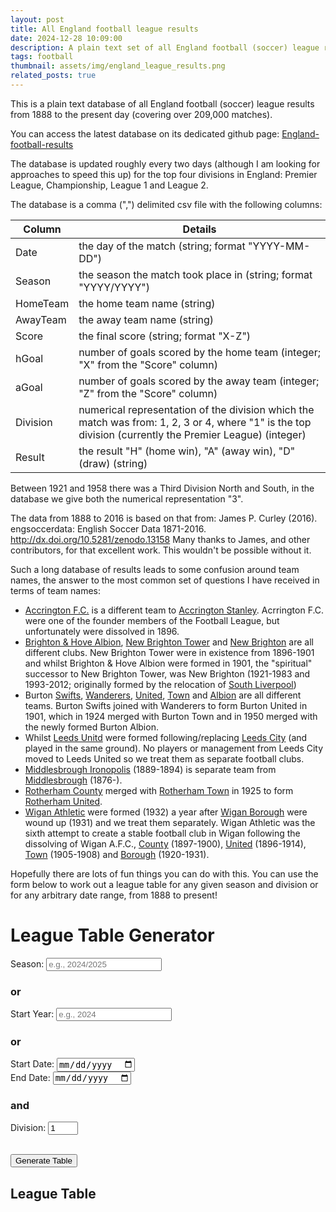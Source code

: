 ```yaml
---
layout: post
title: All England football league results
date: 2024-12-28 10:09:00
description: A plain text set of all England football (soccer) league results from 1888 to present.
tags: football
thumbnail: assets/img/england_league_results.png
related_posts: true
---
```


This is a plain text database of all England football (soccer) league results from 1888 to the present day (covering over 209,000 matches).

You can access the latest database on its dedicated github page:  [England-football-results](https://github.com/seanelvidge/England-football-results/tree/main)

The database is updated roughly every two days (although I am looking for approaches to speed this up) for the top four divisions in England: Premier League, Championship, League 1 and League 2.

The database is a comma (",") delimited csv file with the following columns:

| Column | Details |
| ------ | ------- |
| Date | the day of the match (string; format "YYYY-MM-DD") |
| Season | the season the match took place in (string; format "YYYY/YYYY") |
| HomeTeam | the home team name (string) |
| AwayTeam | the away team name (string) |
| Score | the final score (string; format "X-Z") |
| hGoal | number of goals scored by the home team (integer; "X" from the "Score" column) |
| aGoal | number of goals scored by the away team (integer; "Z" from the "Score" column) |
| Division | numerical representation of the division which the match was from: 1, 2, 3 or 4, where "1" is the top division (currently the Premier League) (integer) |
| Result | the result "H" (home win), "A" (away win), "D" (draw) (string) |


Between 1921 and 1958 there was a Third Division North and South, in the database we give both the numerical representation "3". 

The data from 1888 to 2016 is based on that from:
James P. Curley (2016). engsoccerdata: English Soccer Data 1871-2016. http://dx.doi.org/10.5281/zenodo.13158
Many thanks to James, and other contributors, for that excellent work. This wouldn't be possible without it.

Such a long database of results leads to some confusion around team names, the answer to the most common set of questions I have received in terms of team names:

* [Accrington F.C.](https://en.wikipedia.org/wiki/Accrington_F.C.) is a different team to [Accrington Stanley](https://en.wikipedia.org/wiki/Accrington_Stanley_F.C.). Acrrington F.C. were one of the founder members of the Football League, but unfortunately were dissolved in 1896.
* [Brighton & Hove Albion](https://en.wikipedia.org/wiki/Brighton_%26_Hove_Albion_F.C.), [New Brighton Tower](https://en.wikipedia.org/wiki/New_Brighton_Tower_F.C.) and [New Brighton](https://en.wikipedia.org/wiki/New_Brighton_A.F.C.) are all different clubs. New Brighton Tower were in existence from 1896-1901 and whilst Brighton & Hove Albion were formed in 1901, the "spiritual" successor to New Brighton Tower, was New Brighton (1921-1983 and 1993-2012; originally formed by the relocation of [South Liverpool](https://en.wikipedia.org/wiki/South_Liverpool_F.C._(1890s)))
* Burton [Swifts](https://en.wikipedia.org/wiki/Burton_Swifts_F.C.), [Wanderers](https://en.wikipedia.org/wiki/Burton_Wanderers_F.C.), [United](https://en.wikipedia.org/wiki/Burton_United_F.C.), [Town](https://en.wikipedia.org/wiki/Burton_Town_F.C.) and [Albion](https://en.wikipedia.org/wiki/Burton_Albion_F.C.) are all different teams. Burton Swifts joined with Wanderers to form Burton United in 1901, which in 1924 merged with Burton Town and in 1950 merged with the newly formed Burton Albion.
* Whilst [Leeds Unitd](https://en.wikipedia.org/wiki/Leeds_United_F.C.) were formed following/replacing [Leeds City](https://en.wikipedia.org/wiki/Leeds_City_F.C.) (and played in the same ground). No players or management from Leeds City moved to Leeds United so we treat them as separate football clubs.
* [Middlesbrough Ironopolis](https://en.wikipedia.org/wiki/Middlesbrough_Ironopolis_F.C.) (1889-1894) is separate team from [Middlesbrough](https://en.wikipedia.org/wiki/Middlesbrough_F.C.) (1876-).
* [Rotherham County](https://en.wikipedia.org/wiki/Rotherham_County_F.C.) merged with [Rotherham Town](https://en.wikipedia.org/wiki/Rotherham_Town_F.C._(1899)) in 1925 to form [Rotherham United](https://en.wikipedia.org/wiki/Rotherham_United_F.C.).
* [Wigan Athletic](https://en.wikipedia.org/wiki/Wigan_Athletic_F.C.) were formed (1932) a year after [Wigan Borough](https://en.wikipedia.org/wiki/Wigan_Borough_F.C.) were wound up (1931) and we treat them separately. Wigan Athletic was the sixth attempt to create a stable football club in Wigan following the dissolving of Wigan A.F.C., [County](https://en.wikipedia.org/wiki/Wigan_County_F.C.) (1897-1900), [United](https://en.wikipedia.org/wiki/Wigan_United_A.F.C.) (1896-1914), [Town](https://en.wikipedia.org/wiki/Wigan_Town_A.F.C.) (1905-1908) and [Borough](https://en.wikipedia.org/wiki/Wigan_Borough_F.C.) (1920-1931).

Hopefully there are lots of fun things you can do with this. You can use the form below to work out a league table for any given season and division or for any arbitrary date range, from 1888 to present!

<html lang="en">
<!-- Papa Parse for CSV reading -->
<script src="https://cdnjs.cloudflare.com/ajax/libs/PapaParse/5.4.1/papaparse.min.js"></script>
<!-- (Remove the inline DataTables script here; we’ll load it dynamically) -->

<h1>League Table Generator</h1>
<form id="leagueForm">
  <label for="season">Season:</label>
  <input type="text" id="season" placeholder="e.g., 2024/2025"><br>
  
  <h3>or</h3>
  <label for="start_year">Start Year:</label>
  <input type="number" id="start_year" placeholder="e.g., 2024" min="1888"><br>
  
  <h3>or</h3>
  <label for="startDate">Start Date:</label>
  <input type="date" id="startDate" min="1888-09-08"><br>
  <label for="endDate">End Date:</label>
  <input type="date" id="endDate" min="1888-09-08"><br>
  
  <h3>and</h3>
  <label for="division">Division:</label>
  <input type="number" id="division" value="1" min="1" max="4" step="1"><br><br>
  
  <!-- Clicking this will eventually call handleSubmit(), after DataTables is loaded -->
  <button type="button">Generate Table</button>
</form>

<h2>League Table</h2>
<table id="leagueTable" class="display"></table>

<script>
// Core logic for generating the table
function handleSubmit() {
  if (!window.matchData || !Array.isArray(window.matchData)) {
    alert("Match data is not loaded. Please wait for the data to load or reload the page.");
    console.error("Match data is undefined or invalid.");
    return;
  }
  const season = document.getElementById("season").value.trim();
  const startYear = document.getElementById("start_year").value.trim();
  const startDate = document.getElementById("startDate").value.trim();
  const endDate = document.getElementById("endDate").value.trim();
  
  // Only one of the three sets (season, startYear, dateRange) should be used
  if ([season, startYear, startDate && endDate].filter(Boolean).length > 1) {
    alert("Please fill only one of Season, Start Year, or Start/End Date.");
    return;
  }

  const division = document.getElementById("division").value;
  const filters = {
    season: season || null,
    startYear: startYear ? parseInt(startYear, 10) : null,
    dateRange: startDate && endDate ? [new Date(startDate), new Date(endDate)] : null,
    division: division ? parseInt(division, 10) : null,
  };
  
  generateLeagueTable(window.matchData, filters);
}

function generateLeagueTable(matchData, filters) {
  let filteredData = matchData;
  
  if (filters.division !== null) {
    filteredData = filteredData.filter(match => match.Division === filters.division);
  }
  if (filters.season) {
    filteredData = filteredData.filter(match => match.Season === filters.season);
  }
  if (filters.startYear) {
    const seasonString = `${filters.startYear}/${filters.startYear + 1}`;
    filteredData = filteredData.filter(match => match.Season === seasonString);
  }
  if (filters.dateRange) {
    const [start, end] = filters.dateRange;
    filteredData = filteredData.filter(match => {
      const matchDate = new Date(match.Date);
      return matchDate >= start && matchDate <= end;
    });
  }

  const tableData = {};
  for (const match of filteredData) {
    const { HomeTeam, AwayTeam, hGoal, aGoal } = match;

    if (!tableData[HomeTeam]) {
      tableData[HomeTeam] = { Played: 0, Won: 0, Drawn: 0, Lost: 0, GF: 0, GA: 0, GD: 0, Points: 0 };
    }
    if (!tableData[AwayTeam]) {
      tableData[AwayTeam] = { Played: 0, Won: 0, Drawn: 0, Lost: 0, GF: 0, GA: 0, GD: 0, Points: 0 };
    }

    tableData[HomeTeam].Played++;
    tableData[AwayTeam].Played++;
    tableData[HomeTeam].GF += hGoal;
    tableData[AwayTeam].GF += aGoal;
    tableData[HomeTeam].GA += aGoal;
    tableData[AwayTeam].GA += hGoal;

    if (hGoal > aGoal) {
      tableData[HomeTeam].Won++;
      tableData[HomeTeam].Points += 3;
      tableData[AwayTeam].Lost++;
    } else if (hGoal < aGoal) {
      tableData[AwayTeam].Won++;
      tableData[AwayTeam].Points += 3;
      tableData[HomeTeam].Lost++;
    } else {
      tableData[HomeTeam].Drawn++;
      tableData[AwayTeam].Drawn++;
      tableData[HomeTeam].Points++;
      tableData[AwayTeam].Points++;
    }

    tableData[HomeTeam].GD = tableData[HomeTeam].GF - tableData[HomeTeam].GA;
    tableData[AwayTeam].GD = tableData[AwayTeam].GF - tableData[AwayTeam].GA;
  }

  const tableRows = Object.keys(tableData).map(team => ({
    Team: team,
    ...tableData[team],
  }));
  tableRows.sort((a, b) => b.Points - a.Points || b.GD - a.GD || b.GF - a.GF);

  const leagueTable = document.getElementById("leagueTable");
  // By the time this is called, DataTables should be loaded.
  // No event listeners are attached until DataTables is loaded.
  $(leagueTable).DataTable({
    destroy: true,
    paging: false,
    info: false,
    order: [[8, "desc"]],
    data: tableRows,
    columns: [
      { title: "Team", data: "Team" },
      { title: "Played", data: "Played" },
      { title: "Won", data: "Won" },
      { title: "Drawn", data: "Drawn" },
      { title: "Lost", data: "Lost" },
      { title: "GF", data: "GF" },
      { title: "GA", data: "GA" },
      { title: "GD", data: "GD" },
      { title: "Points", data: "Points" },
    ],
  });
}

// Load CSV data once DOM is ready
document.addEventListener("DOMContentLoaded", () => {
  const today = new Date();
  const year = today.getFullYear();
  const maxDate = today.toISOString().split("T")[0];
  document.getElementById("start_year").max = year;
  document.getElementById("startDate").max = maxDate;
  document.getElementById("endDate").max = maxDate;

  fetch("https://raw.githubusercontent.com/seanelvidge/England-football-results/main/EnglandLeagueResults.csv")
    .then(response => response.text())
    .then(data => {
      const parsedData = Papa.parse(data, { header: true, dynamicTyping: true, skipEmptyLines: true }).data;
      window.matchData = parsedData;
    })
    .catch(error => {
      console.error("Failed to load CSV data:", error);
      alert("Failed to load CSV data. Please check the console for more details.");
    });
});

// Dynamically load DataTables AFTER the bottom jQuery script
window.addEventListener("load", function() {
  if (typeof window.jQuery === "undefined") {
    console.log("jQuery not yet defined when window.load fired.");
    return;
  }
  const dtScript = document.createElement("script");
  dtScript.src = "https://cdn.datatables.net/1.13.4/js/jquery.dataTables.min.js";
  dtScript.onload = function() {
    console.log("DataTables script loaded.");
    // Now that DataTables is ready, attach the button’s click event
    const button = document.getElementById("leagueForm").querySelector("button");
    button.addEventListener("click", handleSubmit);
  };
  document.body.appendChild(dtScript);
});
</script>
</html>
